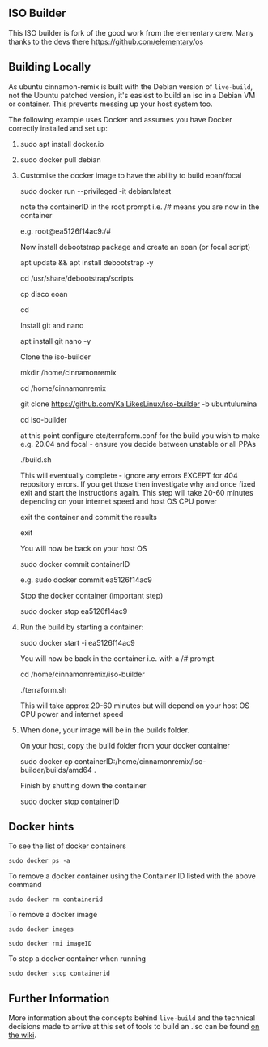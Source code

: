 ## ISO Builder

This ISO builder is fork of the good work from the elementary crew.  Many thanks to the devs there https://github.com/elementary/os

## Building Locally

As ubuntu cinnamon-remix is built with the Debian version of `live-build`, not the Ubuntu patched version, it's easiest to build an iso in a Debian VM or container. This prevents messing up your host system too.

The following example uses Docker and assumes you have Docker correctly installed and set up:

 1) sudo apt install docker.io

 2) sudo docker pull debian

 3) Customise the docker image to have the ability to build eoan/focal

    sudo docker run --privileged -it debian:latest

    note the containerID in the root prompt i.e. /# means you are now in the container
    
    e.g. root@ea5126f14ac9:/#

    Now install debootstrap package and create an eoan (or focal script)

    apt update && apt install debootstrap -y

    cd /usr/share/debootstrap/scripts

    cp disco eoan
    
    cd

    Install git and nano

    apt install git nano -y

    Clone the iso-builder

    mkdir /home/cinnamonremix
    
    cd /home/cinnamonremix
    
    git clone https://github.com/KaiLikesLinux/iso-builder -b ubuntulumina
    
    cd iso-builder
    
    at this point configure etc/terraform.conf for the build you wish to make e.g. 20.04 and focal - ensure you decide between unstable or all PPAs

    ./build.sh

    This will eventually complete - ignore any errors EXCEPT for 404 repository errors.  If you get those then investigate why and once fixed exit and start the instructions again.  This step will take 20-60 minutes depending on your internet speed and host OS CPU power

    exit the container and commit the results

    exit
    
    You will now be back on your host OS
    
    sudo docker commit containerID 
    
    e.g.   sudo docker commit ea5126f14ac9

    Stop the docker container (important step)

    sudo docker stop ea5126f14ac9



 3) Run the build by starting a container:

    sudo docker start -i ea5126f14ac9
    
    You will now be back in the container i.e. with a /# prompt

    cd /home/cinnamonremix/iso-builder

    ./terraform.sh
    
    This will take approx 20-60 minutes but will depend on your host OS CPU power and internet speed

 4) When done, your image will be in the builds folder.

    On your host, copy the build folder from your docker container

    sudo docker cp containerID:/home/cinnamonremix/iso-builder/builds/amd64 .

    Finish by shutting down the container

    sudo docker stop containerID

## Docker hints

To see the list of docker containers

    sudo docker ps -a

To remove a docker container using the Container ID listed with the above command

    sudo docker rm containerid
    
To remove a docker image

    sudo docker images
    
    sudo docker rmi imageID

To stop a docker container when running

    sudo docker stop containerid



## Further Information

More information about the concepts behind `live-build` and the technical decisions made to arrive at this set of tools to build an .iso can be found [on the wiki](https://github.com/elementary/os/wiki/Building-iso-Images).
